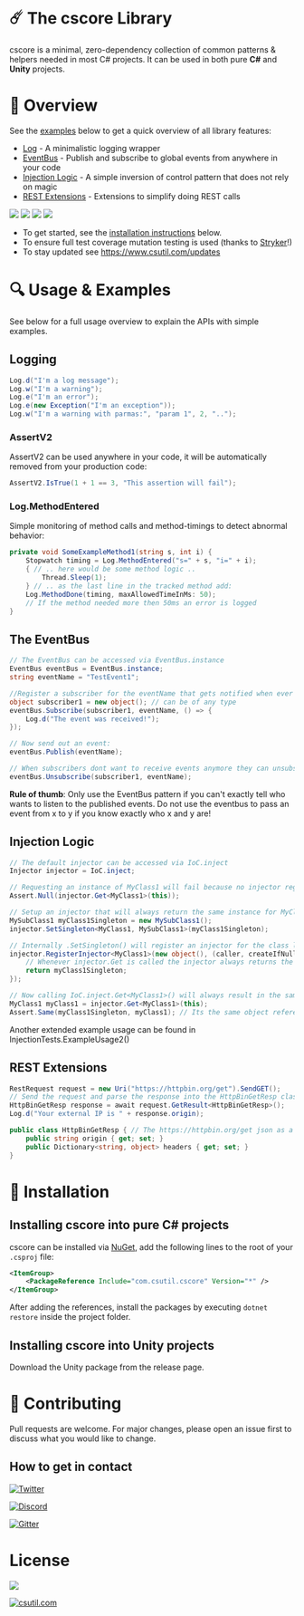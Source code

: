 # ☄️ The cscore Library
cscore is a minimal, zero-dependency collection of common patterns & helpers needed in most C# projects. It can be used in both pure **C#** and **Unity** projects. 

# 📑 Overview 
See the [examples](#🔍-Usage-&-Examples) below to get a quick overview of all library features:
* [Log](#Logging) - A minimalistic logging wrapper 
* [EventBus](#The-EventBus) - Publish and subscribe to global events from anywhere in your code
* [Injection Logic](#Injection-Logic) - A simple inversion of control pattern that does not rely on magic 
* [REST Extensions](#REST-Extensions) - Extensions to simplify doing REST calls 

<!-- 
### Status
-->
![](https://img.shields.io/badge/Maintained%3F-yes-green.svg?style=flat-square)
![](https://img.shields.io/github/last-commit/cs-util-com/cscore.svg?colorB=4267b2&style=flat-square)
![](https://img.shields.io/github/issues-closed/cs-util-com/cscore.svg?colorB=006400&style=flat-square)
[![](https://badge.waffle.io/cs-util-com/cscore.svg?columns=all&style=flat-square)](https://waffle.io/cs-util-com/cscore)

* To get started, see the [installation instructions](#💾-Installation) below.
* To ensure full test coverage mutation testing is used (thanks to [Stryker](#https://github.com/stryker-mutator/stryker-net)!)
* To stay updated see https://www.csutil.com/updates

# 🔍 Usage & Examples
See below for a full usage overview to explain the APIs with simple examples.

## Logging

```cs
Log.d("I'm a log message");
Log.w("I'm a warning");
Log.e("I'm an error");
Log.e(new Exception("I'm an exception"));
Log.w("I'm a warning with parmas:", "param 1", 2, "..");
```

### AssertV2
AssertV2 can be used anywhere in your code, it will be automatically removed from your production code:
```cs
AssertV2.IsTrue(1 + 1 == 3, "This assertion will fail");
```

### Log.MethodEntered

Simple monitoring of method calls and method-timings to detect abnormal behavior:
```cs
private void SomeExampleMethod1(string s, int i) {
    Stopwatch timing = Log.MethodEntered("s=" + s, "i=" + i);
    { // .. here would be some method logic ..
        Thread.Sleep(1);
    } // .. as the last line in the tracked method add:
    Log.MethodDone(timing, maxAllowedTimeInMs: 50);
    // If the method needed more then 50ms an error is logged
}
```

## The EventBus

```cs
// The EventBus can be accessed via EventBus.instance
EventBus eventBus = EventBus.instance;
string eventName = "TestEvent1";

//Register a subscriber for the eventName that gets notified when ever an event is send:
object subscriber1 = new object(); // can be of any type
eventBus.Subscribe(subscriber1, eventName, () => {
    Log.d("The event was received!");
});

// Now send out an event:
eventBus.Publish(eventName);

// When subscribers dont want to receive events anymore they can unsubscribe:
eventBus.Unsubscribe(subscriber1, eventName);
```

__Rule of thumb__: Only use the EventBus pattern if you can't exactly tell who wants to listen to the published events. Do not use the eventbus to pass an event from x to y if you know exactly who x and y are! 

## Injection Logic
```cs
// The default injector can be accessed via IoC.inject
Injector injector = IoC.inject;

// Requesting an instance of MyClass1 will fail because no injector registered yet to handle requests for the MyClass1 type:
Assert.Null(injector.Get<MyClass1>(this));

// Setup an injector that will always return the same instance for MyClass1 when IoC.inject.Get<MyClass1>() is called:
MySubClass1 myClass1Singleton = new MySubClass1();
injector.SetSingleton<MyClass1, MySubClass1>(myClass1Singleton);

// Internally .SetSingleton() will register an injector for the class like this:
injector.RegisterInjector<MyClass1>(new object(), (caller, createIfNull) => {
    // Whenever injector.Get is called the injector always returns the same instance:
    return myClass1Singleton;
});

// Now calling IoC.inject.Get<MyClass1>() will always result in the same instance:
MyClass1 myClass1 = injector.Get<MyClass1>(this);
Assert.Same(myClass1Singleton, myClass1); // Its the same object reference
```

Another extended example usage can be found in InjectionTests.ExampleUsage2()

## REST Extensions 
```cs
RestRequest request = new Uri("https://httpbin.org/get").SendGET();
// Send the request and parse the response into the HttpBinGetResp class:
HttpBinGetResp response = await request.GetResult<HttpBinGetResp>();
Log.d("Your external IP is " + response.origin);

public class HttpBinGetResp { // The https://httpbin.org/get json as a class
    public string origin { get; set; }
    public Dictionary<string, object> headers { get; set; }
}
```

# 💾 Installation

## Installing cscore into pure C# projects

 cscore can be installed via [NuGet](https://www.nuget.org/profiles/csutil.com), add the following lines to the root of your `.csproj` file: 

``` XML
<ItemGroup>
    <PackageReference Include="com.csutil.cscore" Version="*" />
</ItemGroup>
```

After adding the references, install the packages by executing `dotnet restore` inside the project folder.

## Installing cscore into Unity projects
Download the Unity package from the release page.

# 💚 Contributing
Pull requests are welcome. For major changes, please open an issue first to discuss what you would like to change.
<!---
See current features in development here: https://github.com/cs-util-com/cscore/projects/1
-->

## How to get in contact

[![Twitter](https://img.shields.io/twitter/follow/csutil_com.svg?style=for-the-badge&logo=twitter)](https://twitter.com/intent/follow?screen_name=csutil_com)

[![Discord](https://img.shields.io/discord/518684359667089409.svg?logo=discord&label=chat%20on%20discord&style=for-the-badge)](https://discord.gg/bgGqRe)

[![Gitter](https://img.shields.io/gitter/room/csutil-com/community.svg?style=for-the-badge&logo=gitter-white)](https://gitter.im/csutil-com)

# License

![](https://img.shields.io/github/license/cs-util-com/cscore.svg?style=for-the-badge)

[![csutil.com](https://forthebadge.com/images/badges/built-with-love.svg)](https://www.csutil.com/)

<!--- // Other very important badges:
![](https://forthebadge.com/images/badges/made-with-c-sharp.svg)
![](https://forthebadge.com/images/badges/does-not-contain-treenuts.svg)
![](https://forthebadge.com/images/badges/contains-cat-gifs.svg)
![](https://forthebadge.com/images/badges/as-seen-on-tv.svg)
-->

